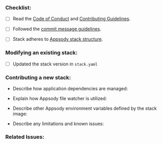 ### Checklist:

- [ ] Read the [Code of Conduct](https://github.com/appsody/website/blob/master/CODE_OF_CONDUCT.md) and [Contributing Guidelines](https://github.com/appsody/website/blob/master/CONTRIBUTING.md).

- [ ] Followed the [commit message guidelines](https://github.com/appsody/website/blob/master/CONTRIBUTING.md#commit-message-guidelines).

- [ ] Stack adheres to [Appsody stack structure](https://github.com/appsody/website/blob/master/content/docs/stacks/lifecycle.md).


### Modifying an existing stack:

- [ ] Updated the stack version in `stack.yaml`

<!--- Describe your changes in detail -->

### Contributing a new stack:

- Describe how application dependencies are managed:

- Explain how Appsody file watcher is utilized:

- Describe other Appsody environment variables defined by the stack image:

- Describe any limitations and known issues:


### Related Issues:
<!-- e.g. Fixes #32, Related to #54, etc. -->
